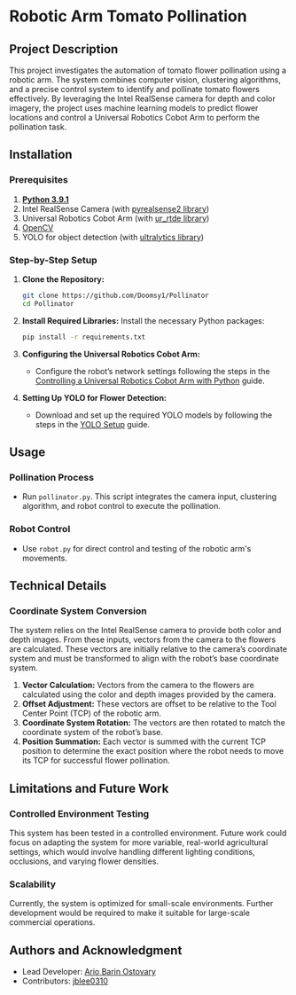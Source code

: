 # Robotic Arm Tomato Pollination

## Project Description
This project investigates the automation of tomato flower pollination using a robotic arm. The system combines computer vision, clustering algorithms, and a precise control system to identify and pollinate tomato flowers effectively. By leveraging the Intel RealSense camera for depth and color imagery, the project uses machine learning models to predict flower locations and control a Universal Robotics Cobot Arm to perform the pollination task.

## Installation

### Prerequisites
1. [**Python 3.9.1**](https://www.python.org/downloads/release/python-391/)
2. Intel RealSense Camera (with [pyrealsense2 library](https://pypi.org/project/pyrealsense2/))
3. Universal Robotics Cobot Arm (with [ur_rtde library](https://sdurobotics.gitlab.io/ur_rtde/api/api.html))
4. [OpenCV](https://pypi.org/project/opencv-python/)
5. YOLO for object detection (with [ultralytics library](https://github.com/ultralytics/ultralytics))

### Step-by-Step Setup

1. **Clone the Repository:**
   ```bash
   git clone https://github.com/Doomsy1/Pollinator
   cd Pollinator
   ```

2. **Install Required Libraries:**
   Install the necessary Python packages:
   ```bash
   pip install -r requirements.txt
   ```

3. **Configuring the Universal Robotics Cobot Arm:**
   - Configure the robot’s network settings following the steps in the [Controlling a Universal Robotics Cobot Arm with Python](link) guide.

4. **Setting Up YOLO for Flower Detection:**
   - Download and set up the required YOLO models by following the steps in the [YOLO Setup](link) guide.

## Usage

### Pollination Process
- Run `pollinator.py`. This script integrates the camera input, clustering algorithm, and robot control to execute the pollination.

### Robot Control
- Use `robot.py` for direct control and testing of the robotic arm's movements.

## Technical Details

### Coordinate System Conversion
The system relies on the Intel RealSense camera to provide both color and depth images. From these inputs, vectors from the camera to the flowers are calculated. These vectors are initially relative to the camera’s coordinate system and must be transformed to align with the robot’s base coordinate system.

1. **Vector Calculation:** Vectors from the camera to the flowers are calculated using the color and depth images provided by the camera.
2. **Offset Adjustment:** These vectors are offset to be relative to the Tool Center Point (TCP) of the robotic arm.
3. **Coordinate System Rotation:** The vectors are then rotated to match the coordinate system of the robot’s base.
4. **Position Summation:** Each vector is summed with the current TCP position to determine the exact position where the robot needs to move its TCP for successful flower pollination.

## Limitations and Future Work

### Controlled Environment Testing
This system has been tested in a controlled environment. Future work could focus on adapting the system for more variable, real-world agricultural settings, which would involve handling different lighting conditions, occlusions, and varying flower densities.

### Scalability
Currently, the system is optimized for small-scale environments. Further development would be required to make it suitable for large-scale commercial operations.

## Authors and Acknowledgment
- Lead Developer: [Ario Barin Ostovary](https://github.com/Doomsy1)
- Contributors: [jblee0310](https://github.com/jblee0310)
